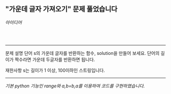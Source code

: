 ## "가운데 글자 가져오기" 문제 풀었습니다

*아이디어*

<br>
<br>
<hr>

문제 설명
단어 s의 가운데 글자를 반환하는 함수, solution을 만들어 보세요. 단어의 길이가 짝수라면 가운데 두글자를 반환하면 됩니다.

재한사항
s는 길이가 1 이상, 100이하인 스트링입니다.

<hr>

*기본 python 기능인 range와 a,b=b,a를 이용하여 코드를 구현하였습니다.*

